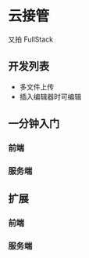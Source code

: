 # 云接管

又拍 FullStack

## 开发列表

- 多文件上传
- 插入编辑器时可编辑


## 一分钟入门

### 前端

### 服务端


## 扩展

### 前端

### 服务端
